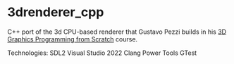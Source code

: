 # 3drenderer_cpp
C++ port of the 3d CPU-based renderer that Gustavo Pezzi builds in his [3D Graphics Programming from Scratch](https://courses.pikuma.com/courses/learn-computer-graphics-programming) course.

Technologies:
SDL2
Visual Studio 2022
Clang Power Tools
GTest
